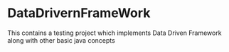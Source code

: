 # DataDrivernFrameWork
This contains a testing project which implements Data Driven Framework along with other basic java concepts
